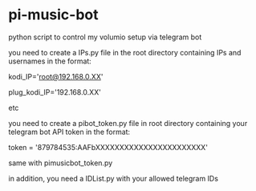 # pi-music-bot
python script to control my volumio setup via telegram bot

you need to create a IPs.py file in the root directory containing IPs and usernames in the format:

kodi_IP='root@192.168.0.XX'

plug_kodi_IP='192.168.0.XX'

etc

you need to create a pibot_token.py file in root directory containing your telegram bot API token in the format:

token = '879784535:AAFbXXXXXXXXXXXXXXXXXXXXXXX'

same with pimusicbot_token.py

in addition, you need a IDList.py with your allowed telegram IDs
